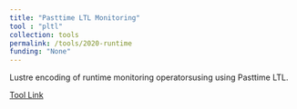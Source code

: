 ```yaml
---
title: "Pasttime LTL Monitoring"
tool : "pltl"
collection: tools
permalink: /tools/2020-runtime
funding: "None"
---
```


Lustre encoding of runtime monitoring operatorsusing using Pasttime LTL.


[Tool Link](https://github.com/farif/Pastim-LTL-Runtime-Verification)